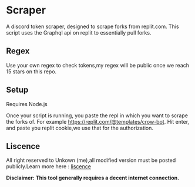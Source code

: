 # Scraper

A discord token scraper, designed to scrape forks from replit.com. This script uses the Graphql api on replit to essentially pull forks.
## Regex

Use your own regex to check tokens,my regex will be public once we reach 15 stars on this repo.

## Setup

Requires Node.js

Once your script is running, you paste the repl in which you want to scrape the forks of. For example https://replit.com/@templates/crow-bot. Hit enter, and paste you replit cookie,we use that for the authorization.

## Liscence

All right reserved to Unkown (me),all modified version must be posted publicly.Learn more here : [liscence](https://github.com/Combo-Miner/Repl-Scrapper/blob/main/LICENSE)

**Disclaimer: This tool generally requires a decent internet connection.**

